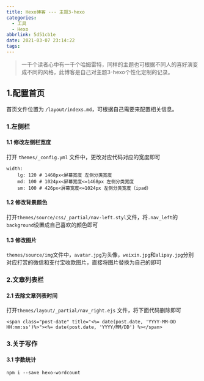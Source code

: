 ```yaml
---
title: Hexo博客 --- 主题3-hexo
categories:
  - 工具
  - Hexo
abbrlink: 5d51cb1e
date: 2021-03-07 23:14:22
tags:
---
```


> 一千个读者心中有一千个哈姆雷特，同样的主题也可根据不同人的喜好演变成不同的风格，此博客是自己对主题3-hexo个性化定制的记录。

## 1.配置首页
首页文件位置为 `/layout/indexs.md`，可根据自己需要来配置相关信息。
### 

### 1.左侧栏
#### 1.1 修改左侧栏宽度
打开 `themes/_config.yml` 文件中，更改对应代码对应的宽度即可
```
width:
    lg: 120 # 1468px<屏幕宽度 左侧分类宽度
    md: 100 # 1024px<屏幕宽度<=1468px 左侧分类宽度
    sm: 100 # 426px<屏幕宽度<=1024px 左侧分类宽度（ipad）
```

#### 1.2 修改背景颜色
打开`themes/source/css/_partial/nav-left.styl`文件，将`.nav_left`的`background`设置成自己喜欢的颜色即可

#### 1.3 修改图片
`themes/source/img`文件中，`avatar.jpg`为头像，`weixin.jpg`和`alipay.jpg`分别对应打赏的微信和支付宝收款图片，直接将图片替换为自己的即可 

### 2.文章列表栏
#### 2.1 去除文章列表时间
打开`themes/layout/_partial/nav_right.ejs` 文件，将下面代码删除即可
```
<span class="post-date" title="<%= date(post.date, 'YYYY-MM-DD HH:mm:ss')%>"><%= date(post.date, 'YYYY/MM/DD') %></span>
```

### 3.关于写作
#### 3.1 字数统计
```
npm i --save hexo-wordcount
```